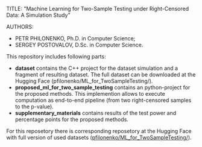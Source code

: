 TITLE: "Machine Learning for Two-Sample Testing under Right-Censored Data: A Simulation Study"

AUTHORS: 
- PETR PHILONENKO, Ph.D. in Computer Science;
- SERGEY POSTOVALOV, D.Sc. in Computer Science.

This repository includes following parts:
- **dataset** contains the C++ project for the dataset simulation and a fragment of resulting dataset. The full dataset can be downloaded at the Hugging Face (pfilonenko/ML_for_TwoSampleTesting/).
- **proposed_ml_for_two_sample_testing** contains an python-project for the proposed methods. This implemention allows to execute computation as end-to-end pipeline (from two right-censored samples to the p-value).
- **supplementary_materials** contains results of the test power and percentage points for the proposed methods.

For this reposetory there is corresponding reposetory at the Hugging Face with full version of used datasets ([pfilonenko/ML_for_TwoSampleTesting/](https://huggingface.co/datasets/pfilonenko/ML_for_TwoSampleTesting)).
